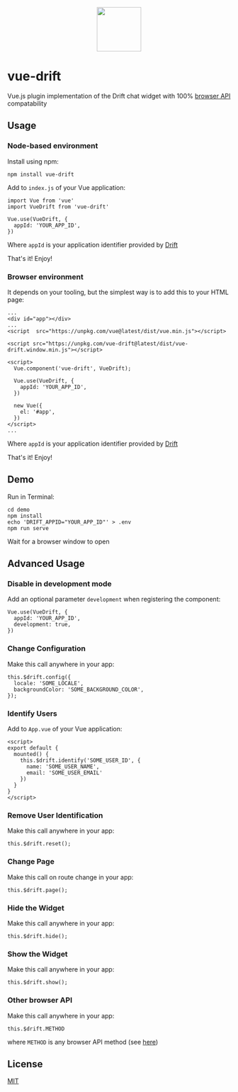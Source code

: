 <p align="center">
  <img src="https://mk0drift0ho9g7wbfexi.kinstacdn.com/wp-content/themes/drift-kumbi/assets/images/logo.svg" width="100px">
</p>

# vue-drift

Vue.js plugin implementation of the Drift chat widget with 100% [browser API](https://devdocs.drift.com/docs/using-drift-apis) compatability

## Usage

### Node-based environment

Install using npm:
```
npm install vue-drift
```

Add to `index.js` of your Vue application:

```
import Vue from 'vue'
import VueDrift from 'vue-drift'

Vue.use(VueDrift, {
  appId: 'YOUR_APP_ID',
})
```

Where `appId` is your application identifier provided by [Drift](https://app.drift.com/settings/widget)

That's it! Enjoy!

### Browser environment

It depends on your tooling, but the simplest way is to add this to your HTML page:

```
...
<div id="app"></div>
...
<script  src="https://unpkg.com/vue@latest/dist/vue.min.js"></script>

<script src="https://unpkg.com/vue-drift@latest/dist/vue-drift.window.min.js"></script>

<script>
  Vue.component('vue-drift', VueDrift);

  Vue.use(VueDrift, {
    appId: 'YOUR_APP_ID',
  })

  new Vue({
    el: '#app',
  })
</script>
...
```

Where `appId` is your application identifier provided by [Drift](https://app.drift.com/settings/widget)

That's it! Enjoy!

## Demo

Run in Terminal:

```
cd demo
npm install
echo 'DRIFT_APPID="YOUR_APP_ID"' > .env
npm run serve
```

Wait for a browser window to open

## Advanced Usage

### Disable in development mode

Add an optional parameter `development` when registering the component:
```
Vue.use(VueDrift, {
  appId: 'YOUR_APP_ID',
  development: true,
})
```

### Change Configuration

Make this call anywhere in your app:

```
this.$drift.config({
  locale: 'SOME_LOCALE',
  backgroundColor: 'SOME_BACKGROUND_COLOR',
});
```

### Identify Users

Add to `App.vue` of your Vue application:

```
<script>
export default {
  mounted() {
    this.$drift.identify('SOME_USER_ID', {
      name: 'SOME_USER_NAME',
      email: 'SOME_USER_EMAIL'
    })
  }
}
</script>
```

### Remove User Identification

Make this call anywhere in your app:

```
this.$drift.reset();
```

### Change Page

Make this call on route change in your app:

```
this.$drift.page();
```

### Hide the Widget

Make this call anywhere in your app:

```
this.$drift.hide();
```

### Show the Widget

Make this call anywhere in your app:

```
this.$drift.show();
```

### Other browser API

Make this call anywhere in your app:

```
this.$drift.METHOD
```

where `METHOD` is any browser API method (see [here](https://devdocs.drift.com/docs/using-drift-apis))

## License

[MIT](https://opensource.org/licenses/MIT)
